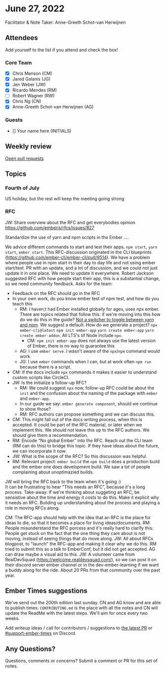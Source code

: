 # June 27, 2022

 Facilitator & Note Taker: Anne-Greeth Schot-van Herwijnen

 ## Attendees

 Add yourself to the list if you attend and check the box!

 ### Core Team

 - [x] Chris Manson (CM)
 - [x] Jared Galanis (JG)
 - [x] Jen Weber (JW)
 - [x] Ricardo Mendes (RM)
 - [ ] Robert Wagner (RW)
 - [x] Chris Ng (CN)
 - [x] Anne-Greeth Schot-van Herwijnen (AG)

 ### Guests

 - [] Your name here (INITIALS)

 ## Weekly review

 [Open pull requests](https://help-wanted.emberjs.com/pull-requests)

 ## Topics

### Fourth of July

US holiday, but the rest will keep the meeting going strong

### RFC 

JW: Share overview about the RFC and get everybodies opinion
https://github.com/emberjs/rfcs/issues/827

Standardize the use of yarn and npm scripts in the Ember ....

We advice different commands to start and test their apps. `npm start`, `yarn start`, `ember start`. This RFC-discussion originated in the CLI blueprints (https://github.com/ember-cli/ember-cli/pull/9514).
We have a problem where people use in npm start in their day to day life and not using ember start/test. PR with an update, and a lot of discussion, and we could not just update it in one place. We need to update it everywhere. Robert Jackson suggested RFC with how people start their app, this is a substantial change, so we need community feedback. 
Asks for the team: 
- Feedback on the RFC should go in the RFC
- In your own work, do you know ember test of npm test, and how do you teach this
    - RM: I haven;t had Ember installed globally for ages, uses npx ember. There are topics related that follow this: if we're moving into this how do we do this in the guide? [Not a switcher to toggle between yarn and npm](https://vuepress-theme-hope.github.io/v2/guide/markdown/code-tabs.html#config). We suggest a default. How do we generate a project? `npx ember-cli@latest` `npm init ember-app` `yarn create ember-app` `yarn create ember-addon`. All LTS's of Node include `npx`. 
        - CM: `npm init ember-app` does not always use the latest version of Ember, there is no way to guarantee this
    - AG: I use `ember serve`. I wasn't aware of the `npx`/`npm` command would work
    - JG: I use `ember` commands when I can, but at work often `npm run` because there is a script.
- CM: If the docs include `npx` commands it makes it easier to understand custom scripts like CircleCI.
- JW: Is the initialize a follow-up RFC?
    - RM: We could suggest `npx` now, follow-up RFC could be about the `init` and the confusion about the naming of the package with `ember` and `ember-app`.
    - In our guide we say: `ember generate component`, should we continue to show those? 
    - RM: RFC authors can propose something and we can discuss this. 
- CM: This might fall out of the docs writing process, when this is accepted. It could be part of the RFC material, or later when we implement this. We should not leave this up to the RFC authors. We should give them a recommendation.
- RM: Encode "No global Ember" into the RFC. Reach out the CLI team (RM can do this) to bridge this topic. If they have ideas about the future, we can incorporate it now.
- JW: What is the scope of the RFC? So this discussion was helpful.
- RM: Relevant project: `ember build` the `npm build` does a production build and the ember one does development build. We saw a lot of people complaining about unoptimazied builds.

JW will bring the RFC back to the team when it's going :)    
It can be frustrating to hear "This needs an RFC", because it's a long process. Take-away: If we're thinking about suggeting an RFC, be sensistive about the time and energy it costs to do this. Make it explicit why it needs an RFC. Building up understanding about the process and playing a role in moving RFCs along.

CM: The RFC-app should help with the idea that an RFC is the place for ideas to die, so that it becomes a place for living ideas/documents.
RM: People misunderstand the RFC porcess and it's really hard to clarify this. People get stuck on the fact that the one thing they care about is not moving, instead of seeing things that do move along.
JW: All about RFCs blogpost, to "launch" the RFC-app and making it clear why we do this.
RM tried to submit this as a talk to EmberConf, but it did not get accepted. 
AG can draw maybe a visual aid to this.
JW: A volunteer came from RealDevSquad (https://welcome.realdevsquad.com/), so we can post it on their discord server ember channel or in the dev-ember-learning if we want a buddy along for the ride. About 20 PRs from that community over the past year.


 ## Ember Times suggestions

 We've send out the 200th edition last sunday. CN and AG know and are able to publish times. `CONTRIBUTING.md` is the place with all the notes and CN will update the ReadMe with the latest steps. We'll aim for once every two weeks.

 Add writeup ideas / call for contributors / suggestions to [the latest PR](https://github.com/ember-learn/ember-blog/pulls?q=is%3Aopen+is%3Apr+label%3A%22%F0%9F%97%9E+embertimes%22%20or%20#support-ember-times) or [#support-ember-times](https://discordapp.com/channels/480462759797063690/485450546887786506) on Discord.

 ## Any Questions?

 Questions, comments or concerns? Submit a comment or PR for this set of notes.